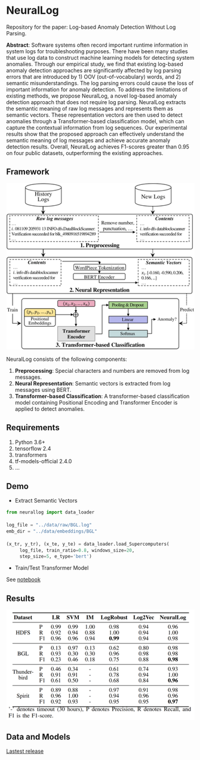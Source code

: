# NeuralLog
Repository for the paper: Log-based Anomaly Detection Without Log Parsing.

**Abstract**: Software systems often record important runtime information in system logs for troubleshooting purposes. There have been many studies that use log data  to construct machine learning models for detecting system anomalies. Through our empirical study, we find that existing log-based anomaly detection approaches are significantly affected by log parsing errors that are introduced by 1) OOV (out-of-vocabulary) words, and 2) semantic misunderstandings. The log parsing errors could cause the loss of important information for anomaly detection. To address the limitations of existing methods, we propose NeuralLog, a novel log-based anomaly detection approach that does not require log parsing. NeuralLog extracts the semantic meaning of raw log messages and represents them as semantic vectors. These representation vectors are then used to detect anomalies through a Transformer-based classification model, which can capture the contextual information from log sequences. Our experimental results show that the proposed approach can effectively understand the semantic meaning of log messages and achieve accurate anomaly detection results. Overall, NeuralLog achieves F1-scores greater than 0.95 on four public datasets, outperforming the existing approaches.

## Framework
![Results](docs/images/framework.png)

NeuralLog consists of the following components:
1. **Preprocessing**: Special characters and numbers are removed from log messages.
2. **Neural Representation**: Semantic vectors is extracted from log messages using BERT.
3. **Transformer-based Classification**: A transformer-based classification model containing Positional Encoding and
 Transformer Encoder is applied to detect anomalies.

## Requirements
1. Python 3.6+
2. tensorflow 2.4
3. transformers
4. tf-models-official 2.4.0
5. ...
## Demo
- Extract Semantic Vectors

```python
from neurallog import data_loader

log_file = "../data/raw/BGL.log"
emb_dir = "../data/embeddings/BGL"

(x_tr, y_tr), (x_te, y_te) = data_loader.load_Supercomputers(
     log_file, train_ratio=0.8, windows_size=20,
     step_size=5, e_type='bert')
```
- Train/Test Transformer Model

See [notebook](demo/Transformer_based_Classification.ipynb)
## Results
![Framework of NeuralLog](docs/images/results.PNG)
## Data and Models
[Lastest release](/vanhoanglepsa/NeuralLog/releases/latest)
